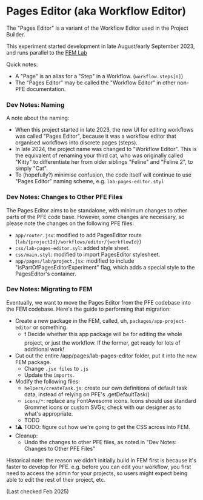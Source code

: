 # Pages Editor (aka Workflow Editor)

The "Pages Editor" is a variant of the Workflow Editor used in the Project Builder.

This experiment started development in late August/early September 2023, and runs parallel to the [FEM Lab](../lab-fem)

Quick notes:
- A "Page" is an alias for a "Step" in a Workflow. (`workflow.steps[n]`)
- The "Pages Editor" may be called the "Workflow Editor" in other non-PFE documentation.

### Dev Notes: Naming

A note about the naming:
- When this project started in late 2023, the new UI for editing workflows was called "Pages Editor", because it was a workflow editor that organised workflows into discrete pages (steps).
- In late 2024, the project name was changed to "Workflow Editor". This is the equivalent of renaming your third cat, who was originally called "Kitty" to differentiate her from older siblings "Feline" and "Feline 2", to simply "Cat".
- To (hopefully?) minimise confusion, the code itself will continue to use "Pages Editor" naming scheme, e.g. `lab-pages-editor.styl`

### Dev Notes: Changes to Other PFE Files

The Pages Editor aims to be standalone, with minimum changes to other parts of the PFE code base. However, some changes are necessary, so please note the changes on the following PFE files:

- `app/router.jsx`: modified to add PagesEditor route (`lab/{projectId}/workflows/editor/{workflowId}`)
- `css/lab-pages-editor.syl`: added style sheet.
- `css/main.styl`: modified to import PagesEditor stylesheet.
- `app/pages/lab/project.jsx`: modified to include "isPartOfPagesEditorExperiment" flag, which adds a special style to the PagesEditor's container.

### Dev Notes: Migrating to FEM

Eventually, we want to move the Pages Editor from the PFE codebase into the FEM codebase. Here's the guide to performing that migration:

- Create a new package in the FEM, called, uh, `packages/app-project-editor` or something.
  - ❗️ Decide whether this app package will be for editing the whole project, or just the workflow. If the former, get ready for lots of additional work!
- Cut out the entire /app/pages/lab-pages-editor folder, put it into the new FEM package.
  - Change `.jsx files` to `.js`
  - Update the `imports`.
- Modify the following files:
  - `helpers/createTask.js`: create our own definitions of default task data, instead of relying on PFE's .getDefaultTask()
  - `icons/*`: replace any FontAwesome icons. Icons should use standard Grommet icons or custom SVGs; check with our designer as to what's appropriate.
  - TODO
- ❗️⚠️ TODO: figure out how we're going to get the CSS across into FEM.
- Cleanup:
  - Undo the changes to other PFE files, as noted in "Dev Notes: Changes to Other PFE Files"

Historical note: the reason we didn't initially build in FEM first is because it's faster to develop for PFE. e.g. before you can edit your workflow, you first need to access the admin for your projects, so users might expect being able to edit the rest of their project, etc.

(Last checked Feb 2025)
